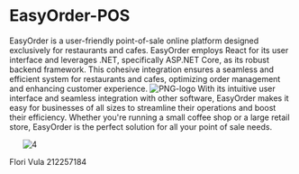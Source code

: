 # EasyOrder-POS
EasyOrder is a user-friendly point-of-sale online platform designed exclusively for restaurants and cafes.
EasyOrder employs React for its user interface and leverages .NET, specifically ASP.NET Core, as its robust backend framework. This cohesive integration ensures a seamless and efficient system for restaurants and cafes, optimizing order management and enhancing customer experience.
![PNG-logo](https://user-images.githubusercontent.com/92091536/233197032-34d9d830-d3c1-463a-ba4c-beff7c532faa.png)
With its intuitive user interface and seamless integration with other software, EasyOrder makes it easy for businesses of all sizes to streamline their operations and boost their efficiency. Whether you're running a small coffee shop or a large retail store, EasyOrder is the perfect solution for all your point of sale needs.

&nbsp;
&nbsp;
&nbsp;
![4](https://user-images.githubusercontent.com/92091536/232839201-68cf7bea-ec51-4316-9450-18dbde85a561.jpg)

Flori Vula 212257184 <br>
